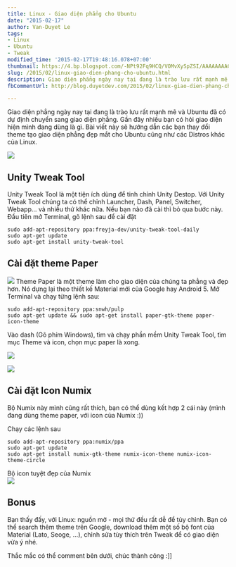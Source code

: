 ```yaml
---
title: Linux - Giao diện phẳng cho Ubuntu
date: "2015-02-17"
author: Van-Duyet Le
tags:
- Linux
- Ubuntu
- Tweak
modified_time: '2015-02-17T19:48:16.078+07:00'
thumbnail: https://4.bp.blogspot.com/-NPt92Fq9HCQ/VOMvXySpZSI/AAAAAAAACIA/12wdtDOP7ZA/s1600/Screenshot%2Bfrom%2B2015-02-17%2B19%3A07%3A47.png
slug: /2015/02/linux-giao-dien-phang-cho-ubuntu.html
description: Giao diện phẳng ngày nay tại đang là trào lưu rất mạnh mẽ và Ubuntu đã có dự định chuyển sang giao diện phẳng. Gần đây nhiều bạn có hỏi giao diện hiện mình đang dùng là gì. Bài viết này sẽ hướng dẫn các bạn thay đổi theme tạo giao diện phẳng đẹp mắt cho Ubuntu cũng như các Distros khác của Linux.
fbCommentUrl: http://blog.duyetdev.com/2015/02/linux-giao-dien-phang-cho-ubuntu.html

---
```


Giao diện phẳng ngày nay tại đang là trào lưu rất mạnh mẽ và Ubuntu đã có dự định chuyển sang giao diện phẳng. Gần đây nhiều bạn có hỏi giao diện hiện mình đang dùng là gì. Bài viết này sẽ hướng dẫn các bạn thay đổi theme tạo giao diện phẳng đẹp mắt cho Ubuntu cũng như các Distros khác của Linux.

![](https://4.bp.blogspot.com/-NPt92Fq9HCQ/VOMvXySpZSI/AAAAAAAACIA/12wdtDOP7ZA/s1600/Screenshot%2Bfrom%2B2015-02-17%2B19%3A07%3A47.png)

## Unity Tweak Tool ##
Unity Tweak Tool  là một tiện ích dùng để tinh chỉnh Unity Destop. Với Unity Tweak Tool chúng ta có thể chỉnh Launcher, Dash, Panel, Switcher, Webapp… và nhiều thứ khác nữa. Nếu bạn nào đã cài thì bỏ qua bước này.
Đầu tiên mở Terminal, gõ lệnh sau để cài đặt

```shell
sudo add-apt-repository ppa:freyja-dev/unity-tweak-tool-daily
sudo apt-get update
sudo apt-get install unity-tweak-tool

```

## Cài đặt theme Paper ##

![](https://1.bp.blogspot.com/-suZQyfA_AKA/VOMwgPQGoMI/AAAAAAAACIM/mY7jbmp4S04/s1600/paper-screenshot.png)
Theme Paper là một theme làm cho giao diện của chúng ta phẳng và đẹp hơn. Nó dựng lại theo thiết kế Material mới của Google hay Android 5.
Mở Terminal và chạy từng lệnh sau:

```shell
sudo add-apt-repository ppa:snwh/pulp
sudo apt-get update && sudo apt-get install paper-gtk-theme paper-icon-theme
```

Vào dash (Gõ phím Windows), tìm và chạy phần mềm Unity Tweak Tool, tìm mục Theme và icon, chọn mục paper là xong.

![](https://1.bp.blogspot.com/-tlyVQNwgTpw/VOMxTiVA81I/AAAAAAAACIU/VwQCPfqnDFQ/s1600/Screenshot%2Bfrom%2B2015-02-17%2B19%3A16%3A04.png)

![](https://3.bp.blogspot.com/-6-XeD68qQTQ/VOM1C7ejC7I/AAAAAAAACIs/KOynVRg1chM/s1600/Screenshot%2Bfrom%2B2015-02-17%2B19%3A31%3A55.png)

## Cài đặt Icon Numix ##
Bộ Numix này mình cũng rất thích, bạn có thể dùng kết hợp 2 cái này (mình đang dùng theme paper, với icon của Numix :))

Chạy các lệnh sau

```shell
sudo add-apt-repository ppa:numix/ppa
sudo apt-get update
sudo apt-get install numix-gtk-theme numix-icon-theme numix-icon-theme-circle

```

Bộ icon tuyệt đẹp của Numix   
![](https://4.bp.blogspot.com/-NBT6wQnwsb8/VOM2EmxzVZI/AAAAAAAACI4/vbeh3iG3Ge4/s1600/Screenshot%2Bfrom%2B2015-02-17%2B19%3A36%3A27.png)

## Bonus ##

Bạn thấy đấy, với Linux: nguồn mở - mọi thứ đều rất dễ để tùy chỉnh. Bạn có thể search thêm theme trên Google, download thêm một số bộ font của Material (Lato, Seoge, ...), chỉnh sửa tùy thích trên Tweak để có giao diện vừa ý nhé. 

Thắc mắc có thể comment bên dưới, chúc thành công :]]

